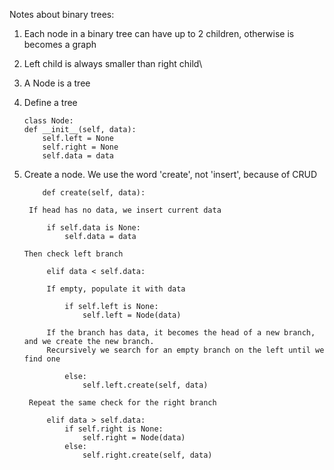 Notes about binary trees:
1. Each node  in a binary tree can have up to 2 children, otherwise is becomes a graph
2. Left child is always smaller than right child\
3. A Node is a tree
4. Define a tree  
    ```
    class Node:
    def __init__(self, data):   
        self.left = None   
        self.right = None   
        self.data = data
    ```
5. Create a node. We use the word 'create', not 'insert', because of CRUD
   ```
       def create(self, data):
   ```
   
        If head has no data, we insert current data  
   
   ```
        if self.data is None:
            self.data = data
   ```
       Then check left branch  
   ```
        elif data < self.data:
   ```
            If empty, populate it with data  
   ```
            if self.left is None:
                self.left = Node(data)
   ```
            If the branch has data, it becomes the head of a new branch, and we create the new branch.  
            Recursively we search for an empty branch on the left until we find one
   ```
            else:
                self.left.create(self, data)
   ```
        Repeat the same check for the right branch
   ```
        elif data > self.data:
            if self.right is None:
                self.right = Node(data)
            else:
                self.right.create(self, data)
   ```
       
